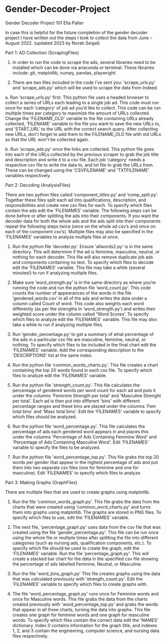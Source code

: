 # Gender-Decoder-Project
Gender Decoder Project 101
Ella Palter

In case this is helpful for the future completion of the gender decoder project I have written out the steps I took to collect the data from June – August 2022. (updated 2023 by Norah Seigel)

Part 1: AD Collection (ScrapingFiles)

1.  In order to run the code to scrape the ads, several libraries need to be installed which can be done via anaconda or terminal. These libraries include: git, matplotlib, numpy, pandas, playwright.

3.	There are two files included in the code I’ve sent you: ‘scrape_urls.py’ and ‘scrape_ads.py’ which will be used to scrape the data from Indeed.

a.	Run ‘scrape_urls.py’ first. This python file uses a headed browser to collect a series of URLs each leading to a single job ad. This code must run once for each ‘category’ of job ad you’d like to collect. This code can be run multiple times per category to maximize the amount of URLs collected. Change the 'FILENAME_OLD' variable to the file containing URLs already collected, 'FILENAME' variable to the file you want to save the new URLs to, and 'START_URL' to the URL with the correct search query. After collecting new URLs, don't forget to add them to the FILENAME_OLD file with old URLs so that the URL won't be collected again.

b.	Run ‘scrape_ads.py’ once the links are collected. This python file goes into each of the URLs collected by the previous scraper to grab the job title and description and write it to a csv file. Each job ‘category’ needs a respective csv file to write the data to, and txt file to grab the URLs from. These can be changed using the 'CSVFILENAME' and 'TXTFILENAME' variables respectively.

Part 2: Decoding (AnalysisFiles)

There are two python files called ‘component_titles.py’ and ‘comp_split.py’. Together these files split each ad into qualifications, description, and responsibilities and create new csv files for each. To specify which files contain the ads edit the 'FILENAMES' variable. The following steps can be done before or after splitting the ads into their components. If you want the decoder data for both the whole ads and the ads split into their components repeat the following steps twice (once on the whole ad csv’s and once on each of the component csv’s). Multiple files may also be specified in the 'FILENAMES' variables to analyze multiple files at once.

1.	Run the python file ‘decoder.py’. Ensure 'allwords2.py' is in the same directory. This will determine if the ad is feminine, masculine, neutral, or nothing for each decoder. This file will also remove duplicate job ads and components containing no text. To specify which files to decode edit the 'FILENAMES' variable. This file may take a while (several minutes!) to run if analyzing multiple files.

2.	Make sure ‘word_strength.py’ is in the same directory as where you’re running the code and run the python file ‘word_count.py’. This code counts the number of appearances of the words in the file ‘gendered_words.csv’ in all of the ads and writes the data under a column called Count of word. This code also weights each word differently (as per the strengths in ‘word_strength.py’) and writes their weighted score under the column called “Word Scores’. To specify which files to analyze edit the 'FILENAMES' variable. This file may also take a while to run if analyzing multiple files.

3.	Run ‘gender_percentage.py’ to get a summary of what percentage of the ads in a particular csv file are masculine, feminine, neutral, or nothing. To specify which files to be included in the final chart edit the 'FILENAMES' variable. Add the corresponding description to the 'DESCRIPTIONS' list at the same index.

4.	Run the python file ‘common_words_charts.py’. This file creates a chart containing the top 20 words found in each csv file. To specify which files to analyze edit the 'FILENAMES' variable.

5.	Run the python file 'strength_count.py'. This file calculates the percentage of gendered words per word count for each ad and puts it under the columns 'Feminine Strength per total' and 'Masculine Strenght per total'. Each ad is then put into different 'bins' with different percentage ranges and these bins are placed under the columns 'Fem total bins' and 'Masc total bins'. Edit the 'FILENAMES' variable to specify which files should be analyzed.

6.	Run the python file 'word_percentage.py'. This file calculates the percentage of ads each gendered word appears in and places this under the columns 'Percentage of Ads Containing Feminine Word' and 'Percentage of Ads Containing Masculine Word'. Edit 'FILENAMES' variable to specify the files to be analyzed.

7.	Run the python file 'word_percentage_top.py'. This file grabs the top 20 words per gender that appear in the highest percentage of ads and put them into two separate csv files (one for feminine and one for masculine). Edit 'FILENAMES' to specify which files to analyze.

Part 3: Making Graphs (GraphFiles)

There are multiple files that are used to create graphs using matplotlib.

1.  Run the file 'common_words_graph.py'. This file grabs the data from the charts that were created using 'common_word_charts.py' and turns them into graphs using matplotlib. The graphs are stored in PNG files. To specify which files to use, edit the 'FILENAMES' variable.

2.  The next file, 'percentage_graph.py' uses data from the csv file that was created using the file 'gender_percentage.py'. This file can be run once using the whole file or multiple times after splitting the file into different categories (such as nursing ads, qualification components, etc.). To specify which file should be used to create the graph, edit the 'FILENAMES' variable. Run the file 'percentage_graph.py'. This will create a stacked bar chart for the data in the specified csv file showing the percentage of ads labelled Feminine, Neutral, or Masculine.

3.  Run the file 'word_bins_graph.py' This file creates graphs using the data that was calculated previously with 'strength_count.py'. Edit the 'FILENAMES' variable to specify which files to create graphs with.

4.  The file 'word_percentage_graph.py' runs once for Feminine words and once for Masculine words. This file grabs the data from the charts created previously with 'word_percentage_top.py' and grabs the words that appear in all three charts, turning the data into graphs. This file creates one graph for feminine words and one graph for masculine words. To specify which files contain the correct data edit the 'NAMES' dictionary. Index 0 contains information for the graph title, and indexes 1, 2, and 3 contain the engineering, computer science, and nursing data files respectively.
